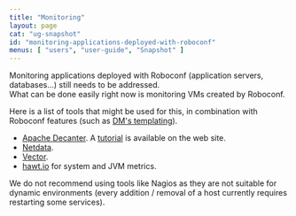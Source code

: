 ```yaml
---
title: "Monitoring"
layout: page
cat: "ug-snapshot"
id: "monitoring-applications-deployed-with-roboconf"
menus: [ "users", "user-guide", "Snapshot" ]
---
```


Monitoring applications deployed with Roboconf (application servers, databases...) still needs to be addressed.  
What can be done easily right now is monitoring VMs created by Roboconf.

Here is a list of tools that might be used for this, in combination with Roboconf features
(such as [DM's templating](dm-templating.html)).

* [Apache Decanter](https://karaf.apache.org/manual/decanter/latest-1/). A [tutorial](tutorial-monitoring-roboconf-with-apache-decanter.html) is available on the web site.
* [Netdata](https://github.com/firehol/netdata).
* [Vector](https://github.com/Netflix/vector).
* [hawt.io](https://github.com/hawtio/hawtio) for system and JVM metrics.

We do not recommend using tools like Nagios as they are not suitable for dynamic
environments (every addition / removal of a host currently requires restarting some services).

